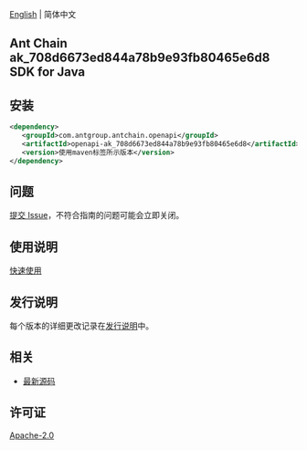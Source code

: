 [English](README.md) | 简体中文

## Ant Chain ak_708d6673ed844a78b9e93fb80465e6d8 SDK for Java

## 安装

```xml
<dependency>
   <groupId>com.antgroup.antchain.openapi</groupId>
   <artifactId>openapi-ak_708d6673ed844a78b9e93fb80465e6d8</artifactId>
   <version>使用maven标签所示版本</version>
</dependency>
```

## 问题

[提交 Issue](https://github.com/alipay/antchain-openapi-prod-sdk/issues/new)，不符合指南的问题可能会立即关闭。

## 使用说明

[快速使用](https://github.com/alipay/antchain-openapi-prod-sdk)

## 发行说明

每个版本的详细更改记录在[发行说明](./ChangeLog.txt)中。

## 相关

- [最新源码](https://github.com/alipay/antchain-openapi-prod-sdk/)

## 许可证

[Apache-2.0](http://www.apache.org/licenses/LICENSE-2.0)
